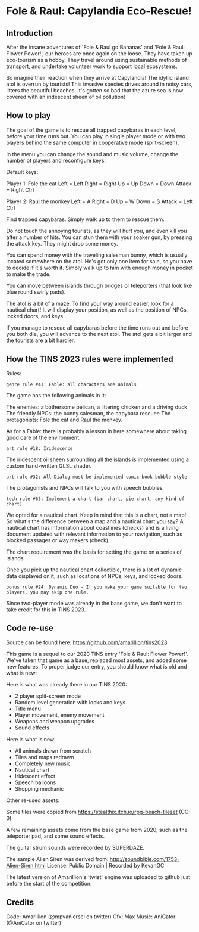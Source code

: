 # Fole & Raul: Capylandia Eco-Rescue!

## Introduction ##

After the insane adventures of 'Fole & Raul go Bananas' and 'Fole & Raul: Flower Power!', 
our heroes are once again on the loose. They have taken up eco-tourism as a hobby. 
They travel around using sustainable methods of transport, and undertake volunteer 
work to support local ecosystems. 

So imagine their reaction when they arrive at Capylandia! The idyllic island atol is 
overrun by tourists! This invasive species drives around in noisy cars, litters the
beautiful beaches. It's gotten so bad that the azure sea is now covered with
an iridescent sheen of oil pollution!

## How to play ##

The goal of the game is to rescue all trapped capybaras in each level, before your time
runs out. You can play in single player mode or with two players behind the
same computer in cooperative mode (split-screen).

In the menu you can change the sound and music volume, change the number of players and reconfigure
keys.

Default keys:

Player 1: Fole the cat
Left = Left
Right = Right
Up = Up
Down = Down
Attack = Right Ctrl

Player 2: Raul the monkey
Left = A
Right = D
Up = W
Down = S
Attack = Left Ctrl

Find trapped capybaras. Simply walk up to them to rescue them.

Do not touch the annoying tourists, as they will hurt you, and even kill you after a number
of hits. You can stun them with your soaker gun, by pressing the attack key.
They might drop some money. 

You can spend money with the traveling salesman bunny, which is usually located somewhere on the atol.
He's got only one item for sale, so you have to decide if it's worth it. Simply
walk up to him with enough money in pocket to make the trade.

You can move between islands through bridges or teleporters
(that look like blue round swirly pads).

The atol is a bit of a maze. To find your way around easier, look for a nautical chart!
It will display your position, as well as the position of NPCs, locked doors, and keys.

If you manage to rescue all capybaras before the time runs out and before you both
die, you will advance to the next atol. The atol gets a bit larger and the tourists are 
a bit hardier.

## How the TINS 2023 rules were implemented ##

Rules:

```
genre rule #41: Fable: all characters are animals
```

The game has the following animals in it:

The enemies: a bothersome pelican, a littering chicken and a driving duck
The friendly NPCs: the bunny salesman, the capybara rescuee
The protagonists: Fole the cat and Raul the monkey.

As for a Fable: there is probably a lesson in here somewhere about taking good care of the environment.

```
art rule #18: Iridescence
```

The iridescent oil sheen surrounding all the islands is implemented using a custom hand-written GLSL shader.

```
art rule #32: All Dialog must be implemented comic-book bubble style
```

The protagonists and NPCs will talk to you with speech bubbles.

```
tech rule #65: Implement a chart (bar chart, pie chart, any kind of chart)
```

We opted for a nautical chart. Keep in mind that this is a chart, not a map! So what's
the difference between a map and a nautical chart you say? A nautical chart 
has information about coastlines (checks) and is a living document
updated with relevant information to your navigation, such as blocked passages
or way makers (check).

The chart requirement was the basis for setting the game on a series of islands.

Once you pick up the nautical chart collectible, there is a lot of dynamic data
displayed on it, such as locations of NPCs, keys, and locked doors.

```
bonus rule #24: Dynamic Duo - If you make your game suitable for two players, you may skip one rule.
```

Since two-player mode was already in the base game, we don't want to take credit for this in TINS 2023.

## Code re-use ##

Source can be found here: https://github.com/amarillion/tins2023

This game is a sequel to our 2020 TINS entry 'Fole & Raul: Flower Power!'.
We've taken that game as a base, replaced most assets, and added some new features.
To proper judge our entry, you should know what is old and what is new:

Here is what was already there in our TINS 2020:
* 2 player split-screen mode
* Random level generation with locks and keys
* Title menu
* Player movement, enemy movement
* Weapons and weapon upgrades
* Sound effects

Here is what is new:
* All animals drawn from scratch
* Tiles and maps redrawn
* Completely new music
* Nautical chart
* Iridescent effect
* Speech balloons
* Shopping mechanic

Other re-used assets:

Some tiles were copied from https://stealthix.itch.io/rpg-beach-tileset (CC-0)

A few remaining assets come from the base game from 2020, such as
the teleporter pad, and some sound effects. 

The guitar strum sounds were recorded by SUPERDAZE.  

The sample Alien Siren was derived from:
http://soundbible.com/1753-Alien-Siren.html
License: Public Domain | Recorded by KevanGC

The latest version of Amarillion's 'twist' engine was uploaded to github 
just before the start of the competition.

## Credits ##

Code: Amarillion (@mpvaniersel on twitter)
Gfx: Max
Music: AniCator (@AniCator on twitter)

